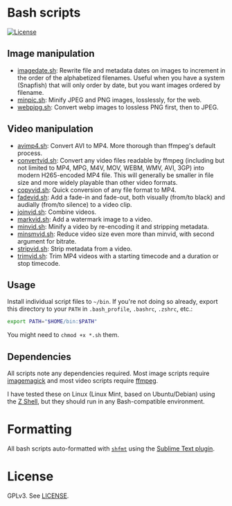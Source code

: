 # Bash scripts

[![License](https://img.shields.io/npm/l/mjml-bullet-list?color=brightgreen&style=flat-square)](https://github.com/premail/mjml-bullet-list/blob/main/LICENSE)

## Image manipulation

- [imagedate.sh](images/imagedate.sh): Rewrite file and metadata dates on images
  to increment in the order of the alphabetized filenames. Useful when you have
  a system (Snapfish) that will only order by date, but you want images ordered
  by filename.
- [minpic.sh](images/minpic.sh): Minify JPEG and PNG images, losslessly, for the
  web.
- [webpjpg.sh](images/webpjpg.sh): Convert webp images to lossless PNG first,
  then to JPEG.

## Video manipulation

- [avimp4.sh](videos/avimp4.sh): Convert AVI to MP4. More thorough than ffmpeg's
  default process.
- [convertvid.sh](videos/convertvid.sh): Convert any video files readable by
  ffmpeg (including but not limited to MP4, MPG, M4V, MOV, WEBM, WMV, AVI, 3GP)
  into modern H265-encoded MP4 file. This will generally be smaller in file size
  and more widely playable than other video formats.
- [copyvid.sh](videos/copyvid.sh): Quick conversion of any file format to MP4.
- [fadevid.sh](videos/fadevid.sh): Add a fade-in and fade-out, both visually
  (from/to black) and audially (from/to silence) to a video clip.
- [joinvid.sh](videos/joinvid.sh): Combine videos.
- [markvid.sh](videos/markvid.sh): Add a watermark image to a video.
- [minvid.sh](videos/minvid.sh): Minify a video by re-encoding it and stripping
  metadata.
- [minsmvid.sh](videos/minsmvid.sh): Reduce video size even more than minvid,
  with second argument for bitrate.
- [stripvid.sh](videos/stripvid.sh): Strip metadata from a video.
- [trimvid.sh](videos/trimvid.sh): Trim MP4 videos with a starting timecode and
  a duration or stop timecode.

## Usage

Install individual script files to `~/bin`. If you're not doing so already,
export this directory to your `PATH` in `.bash_profile`, `.bashrc`, `.zshrc`,
etc.:

```sh
export PATH="$HOME/bin:$PATH"
```

You might need to `chmod +x *.sh` them.

## Dependencies

All scripts note any dependencies required. Most image scripts require
[imagemagick](https://imagemagick.org/index.php) and most video scripts require
[ffmpeg](https://ffmpeg.org/).

I have tested these on Linux (Linux Mint, based on Ubuntu/Debian) using the
[Z Shell](https://zsh.sourceforge.io/), but they should run in any
Bash-compatible environment.

# Formatting

All bash scripts auto-formatted with [`shfmt`](https://github.com/mvdan/sh)
using the [Sublime Text plugin](https://github.com/soifou/sublime-shfmt).

# License

GPLv3. See [LICENSE](LICENSE).

